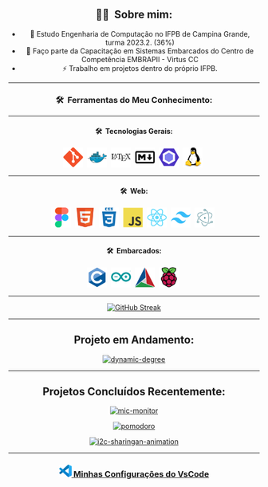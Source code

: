 <div align="center">

## :woman_technologist: &nbsp;Sobre mim:

- 🔭 Estudo Engenharia de Computação no IFPB de Campina Grande, turma 2023.2. (36%)
- 💾 Faço parte da Capacitação em Sistemas Embarcados do Centro de Competência EMBRAPII - Virtus CC  
- ⚡ Trabalho em projetos dentro do próprio IFPB. 

---

### 🛠 &nbsp;Ferramentas do Meu Conhecimento:

---

#### 🛠 &nbsp;Tecnologias Gerais:

<p>
<img src="https://github.com/devicons/devicon/blob/master/icons/git/git-original.svg" title="git" alt="git" width="40" height="40"/>&nbsp;
<img src="https://github.com/devicons/devicon/blob/master/icons/docker/docker-original.svg" title="docker" alt="docker" width="40" height="40"/>&nbsp;
<img src="https://github.com/devicons/devicon/blob/master/icons/latex/latex-original.svg" title="latex" alt="latex" width="40" height="40"/>&nbsp;
<img src="https://github.com/devicons/devicon/blob/master/icons/markdown/markdown-original.svg" title="markdown" alt="markdown" width="40" height="40"/>&nbsp;
<img src="https://github.com/devicons/devicon/blob/master/icons/eslint/eslint-original.svg" title="eslint" alt="eslint" width="40" height="40"/>&nbsp;
<img src="https://github.com/devicons/devicon/blob/master/icons/linux/linux-original.svg" title="linux" alt="linux" width="40" height="40"/>&nbsp;
</p>

---

#### 🛠 &nbsp;Web:

<p>
<img src="https://github.com/devicons/devicon/blob/master/icons/figma/figma-original.svg" title="Figma" alt="Figma" width="40" height="40"/>&nbsp;
<img src="https://github.com/devicons/devicon/blob/master/icons/html5/html5-original.svg" title="HTML5" alt="HTML5" width="40" height="40"/>&nbsp;
<img src="https://github.com/devicons/devicon/blob/master/icons/css3/css3-plain-wordmark.svg" title="CSS3" alt="CSS3" width="40" height="40"/>&nbsp;
<img src="https://github.com/devicons/devicon/blob/master/icons/javascript/javascript-original.svg" title="javascript" alt="JavaScript" width="40" height="40"/>&nbsp;
<img src="https://github.com/devicons/devicon/blob/master/icons/react/react-original.svg" title="React" alt="React" width="40" height="40"/>&nbsp;
<img src="https://github.com/devicons/devicon/blob/master/icons/tailwindcss/tailwindcss-original.svg" title="tailwindcss" alt="tailwindcss" width="40" height="40"/>&nbsp;
<img src="https://github.com/devicons/devicon/blob/master/icons/electron/electron-original.svg" title="electron" alt="electron" width="40" height="40"/>&nbsp;
</p>

---

#### 🛠 &nbsp;Embarcados:

<p>
<img src="https://github.com/devicons/devicon/blob/master/icons/c/c-original.svg" title="c" alt="c" width="40" height="40"/>&nbsp;
<img src="https://github.com/devicons/devicon/blob/master/icons/arduino/arduino-original.svg" title="ARDUINO" alt="ARDUINO" width="40" height="40"/>&nbsp;
<img src="https://github.com/devicons/devicon/blob/master/icons/cmake/cmake-original.svg" title="cmake" alt="cmake" width="40" height="40"/>&nbsp;
<img src="https://github.com/devicons/devicon/blob/master/icons/raspberrypi/raspberrypi-original.svg" title="raspberrypi" alt="raspberrypi" width="40" height="40"/>&nbsp;
</p>

---

[![GitHub Streak](http://github-readme-streak-stats.herokuapp.com?user=athavus&theme=dark&background=000000)](https://git.io/streak-stats)

---

## Projeto em Andamento:

[![dynamic-degree](https://github-readme-stats.vercel.app/api/pin/?username=athavus&repo=dynamic-degree)](https://github.com/athavus/dynamic-degree)

---

## Projetos Concluídos Recentemente:

[![mic-monitor](https://github-readme-stats.vercel.app/api/pin/?username=athavus&repo=mic-monitor)](https://github.com/athavus/mic-monitor)

[![pomodoro](https://github-readme-stats.vercel.app/api/pin/?username=athavus&repo=pomodoro)](https://github.com/athavus/pomodoro)

[![i2c-sharingan-animation](https://github-readme-stats.vercel.app/api/pin/?username=athavus&repo=i2c-sharingan-animation)](https://github.com/athavus/i2c-sharingan-animation)

---

<h3><a href="settings.json"><img src="https://github.com/devicons/devicon/blob/master/icons/vscode/vscode-original.svg" title="VsCode" alt="VsCode" width="25" height="25"/> Minhas Configurações do VsCode</a></h3>

</div>
